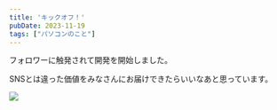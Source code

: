 ```yaml
---
title: 'キックオフ！'
pubDate: 2023-11-19
tags: ["パソコンのこと"]
---
```


フォロワーに触発されて開発を開始しました。

SNSとは違った価値をみなさんにお届けできたらいいなあと思っています。

![](@/images/2023-11-19-r01.png)